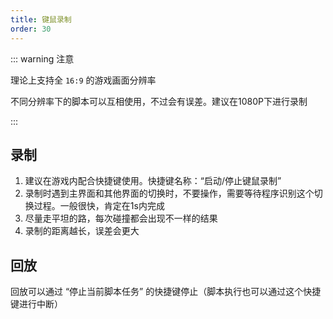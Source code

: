 ```yaml
---
title: 键鼠录制
order: 30
---
```


::: warning 注意

理论上支持全 `16:9` 的游戏画面分辨率

不同分辨率下的脚本可以互相使用，不过会有误差。建议在1080P下进行录制

:::

## 录制

1. 建议在游戏内配合快捷键使用。快捷键名称：“启动/停止键鼠录制”
2. 录制时遇到主界面和其他界面的切换时，不要操作，需要等待程序识别这个切换过程。一般很快，肯定在1s内完成
3. 尽量走平坦的路，每次碰撞都会出现不一样的结果
4. 录制的距离越长，误差会更大



## 回放

回放可以通过 “停止当前脚本任务” 的快捷键停止（脚本执行也可以通过这个快捷键进行中断）






